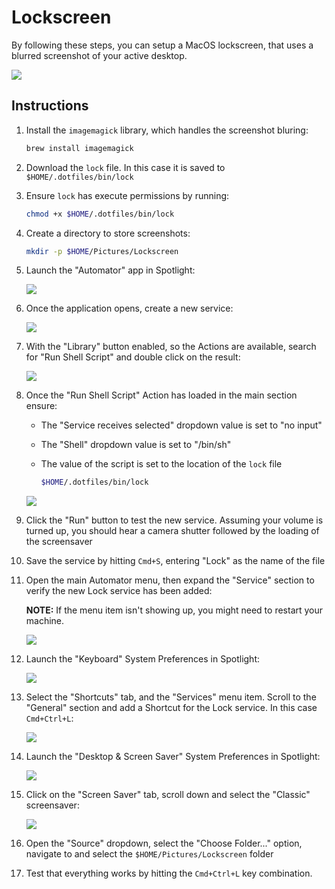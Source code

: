 # Lockscreen
By following these steps, you can setup a MacOS lockscreen, that uses a blurred screenshot of your active desktop.

![](./assets/img/preview.png)

## Instructions
1. Install the `imagemagick` library, which handles the screenshot bluring:

    ```sh
    brew install imagemagick
    ```
1. Download the `lock` file. In this case it is saved to `$HOME/.dotfiles/bin/lock`
1. Ensure `lock` has execute permissions  by running:

    ```sh
    chmod +x $HOME/.dotfiles/bin/lock
    ```
1. Create a directory to store screenshots:

    ```sh
    mkdir -p $HOME/Pictures/Lockscreen
    ```
1. Launch the "Automator" app in Spotlight:

    ![](./assets/img/step_0_launch_automator.png)
1. Once the application opens, create a new service:

    ![](./assets/img/step_1_automator_new_service.png)
1. With the "Library" button enabled, so the Actions are available, search for "Run Shell Script" and double click on the result:

    ![](./assets/img/step_2_automator_search_shell.png)
1. Once the "Run Shell Script" Action has loaded in the main section ensure:
    - The "Service receives selected" dropdown value is set to "no input"
    - The "Shell" dropdown value is set to "/bin/sh"
    - The value of the script is set to the location of the `lock` file

        ```sh
        $HOME/.dotfiles/bin/lock
        ```
    ![](./assets/img/step_3_automator_lock_service.png)
1. Click the "Run" button to test the new service. Assuming your volume is turned up, you should hear a camera shutter followed by the loading of the screensaver
1. Save the service by hitting `Cmd+S`, entering "Lock" as the name of the file
1. Open the main Automator menu, then expand the "Service" section to verify the new Lock service has been added:

    **NOTE:** If the menu item isn't showing up, you might need to restart your machine.

    ![](./assets/img/step_4_service_menu_item.png)
1. Launch the "Keyboard" System Preferences in Spotlight:

    ![](./assets/img/step_5_launch_keyboard_system_preferences.png)
1. Select the "Shortcuts" tab, and the "Services" menu item. Scroll to the "General" section and add a Shortcut for the Lock service. In this case `Cmd+Ctrl+L`:

    ![](./assets/img/step_6_system_preferences_service_shortcut.png)
1. Launch the "Desktop & Screen Saver" System Preferences in Spotlight:

    ![](./assets/img/step_7_launch_screensaver_system_preferences.png)
1. Click on the "Screen Saver" tab, scroll down and select the "Classic" screensaver:

    ![](./assets/img/step_8_select_classic_screensaver.png)
1. Open the "Source" dropdown, select the "Choose Folder..." option, navigate to and select the `$HOME/Pictures/Lockscreen` folder
1. Test that everything works by hitting the `Cmd+Ctrl+L` key combination.

